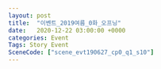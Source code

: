 ```yaml
---
layout: post
title:  "이벤트_2019여름_0화_오프닝"
date:   2020-12-22 03:00:00 +0000
categories: Event
Tags: Story Event
SceneCode: ["scene_evt190627_cp0_q1_s10"]
---
```

